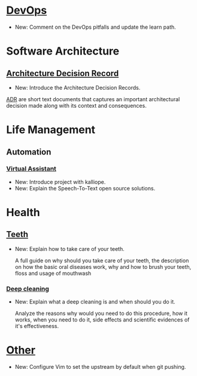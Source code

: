 # [DevOps](devops.md)

* New: Comment on the DevOps pitfalls and update the learn path.

# Software Architecture

## [Architecture Decision Record](adr.md)

* New: Introduce the Architecture Decision Records.

[ADR](https://github.com/joelparkerhenderson/architecture_decision_record)
    are
    short text documents that captures an important architectural decision made
    along with its context and consequences.

# Life Management

## Automation

### [Virtual Assistant](virtual_assistant.md)

* New: Introduce project with kalliope.
* New: Explain the Speech-To-Text open source solutions.

# Health

## [Teeth](teeth.md)

* New: Explain how to take care of your teeth.

    A full guide on why should you take care of your teeth, the description
    on how the basic oral diseases work, why and how to brush your teeth, floss
    and usage of mouthwash

### [Deep cleaning](teeth_deep_cleaning.md)

* New: Explain what a deep cleaning is and when should you do it.

    Analyze the reasons why would you need to do this procedure, how it
    works, when you need to do it, side effects and scientific evidences of
    it's effectiveness.

# [Other](vim.md)

* New: Configure Vim to set the upstream by default when git pushing.